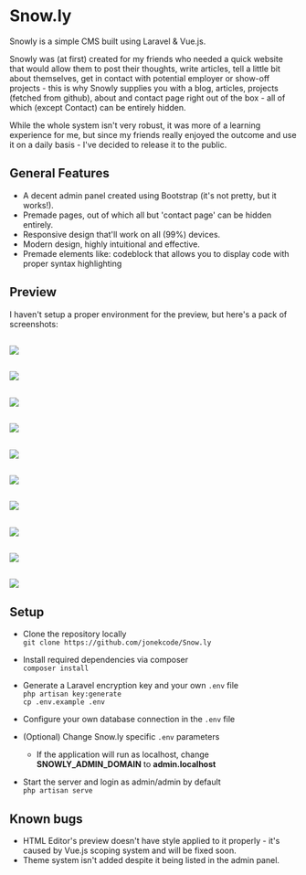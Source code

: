 # Snow.ly

Snowly is a simple CMS built using Laravel & Vue.js.

Snowly was (at first) created for my friends who needed a quick website that would allow them to post their thoughts, write articles, tell a little bit about themselves, get in contact with potential employer or show-off projects - this is why Snowly supplies you with a blog, articles, projects (fetched from github), about and contact page right out of the box - all of which (except Contact) can be entirely hidden.

While the whole system isn't very robust, it was more of a learning experience for me, but since my friends really enjoyed the outcome and use it on a daily basis - I've decided to release it to the public.

## General Features

- A decent admin panel created using Bootstrap (it's not pretty, but it works!).
- Premade pages, out of which all but 'contact page' can be hidden entirely.
- Responsive design that'll work on all (99%) devices.
- Modern design, highly intuitional and effective.
- Premade elements like: codeblock that allows you to display code with proper syntax highlighting

## Preview
I haven't setup a proper environment for the preview, but here's a pack of screenshots:

![](https://i.imgur.com/1ACLfJz.jpg)
------
![](https://i.imgur.com/f2KvpNw.jpg)
------
![](https://i.imgur.com/MZIzZvA.jpg)
------
![](https://i.imgur.com/lBrjkgA.jpg)
------
![](https://i.imgur.com/CeBPmET.jpg)
------
![](https://i.imgur.com/Pr9YKTP.jpg)
------
![](https://i.imgur.com/CuGpUz9.jpg)
------
![](https://i.imgur.com/TeV2ZHX.jpg)
------
![](https://i.imgur.com/Y200TWx.jpg)
------
![](https://i.imgur.com/tIb1oyJ.jpg)
------

## Setup

* Clone the repository locally  
`git clone https://github.com/jonekcode/Snow.ly`

* Install required dependencies via composer  
`composer install`

* Generate a Laravel encryption key and your own `.env` file  
`php artisan key:generate`  
`cp .env.example .env`

* Configure your own database connection in the `.env` file

* (Optional) Change Snow.ly specific `.env` parameters  
  * If the application will run as localhost, change __SNOWLY_ADMIN_DOMAIN__ to __admin.localhost__  
  
* Start the server and login as admin/admin by default  
`php artisan serve`

## Known bugs

- HTML Editor's preview doesn't have style applied to it properly - it's caused by Vue.js scoping system and will be fixed soon.
- Theme system isn't added despite it being listed in the admin panel.
